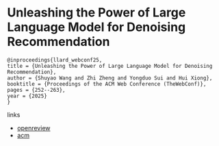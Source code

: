 # Unleashing the Power of Large Language Model for Denoising Recommendation

```
@inproceedings{llard_webconf25,
title = {Unleashing the Power of Large Language Model for Denoising Recommendation},
author = {Shuyao Wang and Zhi Zheng and Yongduo Sui and Hui Xiong},
booktitle = {Proceedings of the ACM Web Conference (TheWebConf)},
pages = {252--263},
year = {2025}
}
```

links
- [openreview](https://openreview.net/forum?id=doyAPsYKf6)
- [acm](https://dl.acm.org/doi/10.1145/3696410.3714758)
